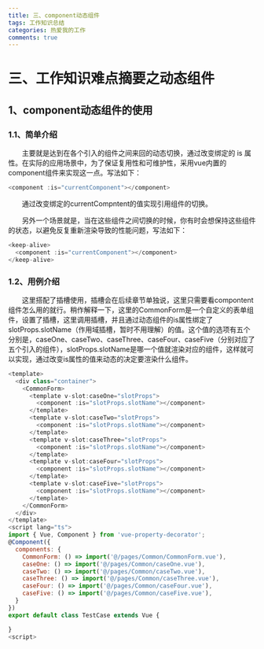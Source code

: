 ```yaml
---
title: 三、component动态组件
tags: 工作知识总结
categories: 热爱我的工作
comments: true
---
```


# 三、工作知识难点摘要之动态组件
## 1、component动态组件的使用
### 1.1、简单介绍
<p>&emsp;&emsp;主要就是达到在各个引入的组件之间来回的动态切换，通过改变绑定的 is 属性。在实际的应用场景中，为了保证复用性和可维护性，采用vue内置的component组件来实现这一点。写法如下：</p>

```javascript
<component :is="currentComponent"></component>
```
<p>&emsp;&emsp;通过改变绑定的currentCompntent的值实现引用组件的切换。</p>

<p>&emsp;&emsp;另外一个场景就是，当在这些组件之间切换的时候，你有时会想保持这些组件的状态，以避免反复重新渲染导致的性能问题，写法如下：</p>

```javascript
<keep-alive>
  <component :is="currentComponent"></component>
</keep-alive>
```
### 1.2、用例介绍
<p>&emsp;&emsp;这里搭配了插槽使用，插槽会在后续章节单独说，这里只需要看compontent组件怎么用的就行。稍作解释一下，这里的CommonForm是一个自定义的表单组件，设置了插槽，这里调用插槽，并且通过动态组件的is属性绑定了slotProps.slotName（作用域插槽，暂时不用理解）的值。这个值的选项有五个分别是，caseOne、caseTwo、caseThree、caseFour、caseFive（分别对应了五个引入的组件），slotProps.slotName是哪一个值就渲染对应的组件，这样就可以实现，通过改变is属性的值来动态的决定要渲染什么组件。</p>

```javascript
<template>
  <div class="container">
    <CommonForm>
      <template v-slot:caseOne="slotProps">
        <component :is="slotProps.slotName"></component>
      </template>
      <template v-slot:caseTwo="slotProps">
        <component :is="slotProps.slotName"></component>
      </template>
      <template v-slot:caseThree="slotProps">
        <component :is="slotProps.slotName"></component>
      </template>
      <template v-slot:caseFour="slotProps">
        <component :is="slotProps.slotName"></component>
      </template>
      <template v-slot:caseFive="slotProps">
        <component :is="slotProps.slotName"></component>
      </template>
    </CommonForm>
  </div>
</template>
<script lang="ts">
import { Vue, Component } from 'vue-property-decorator';
@Component({
  components: {
    CommonForm: () => import('@/pages/Common/CommonForm.vue'),
    caseOne: () => import('@/pages/Common/caseOne.vue'),
    caseTwo: () => import('@/pages/Common/caseTwo.vue'),
    caseThree: () => import('@/pages/Common/caseThree.vue'),
    caseFour: () => import('@/pages/Common/caseFour.vue'),
    caseFive: () => import('@/pages/Common/caseFive.vue'),
  }
})
export default class TestCase extends Vue {

}
<script>
```